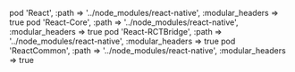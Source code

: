 pod 'React', :path => '../node_modules/react-native', :modular_headers => true
pod 'React-Core', :path => '../node_modules/react-native', :modular_headers => true
pod 'React-RCTBridge', :path => '../node_modules/react-native', :modular_headers => true
pod 'ReactCommon', :path => '../node_modules/react-native', :modular_headers => true
